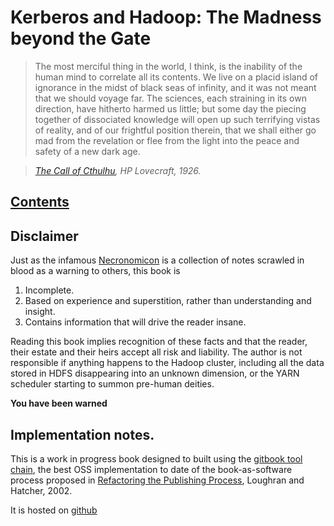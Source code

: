 # Kerberos and Hadoop: The Madness beyond the Gate


> The most merciful thing in the world, I think, is the inability of the human mind to correlate all its contents.
> We live on a placid island of ignorance in the midst of black seas of infinity, and it was not meant that we should voyage far.
> The sciences, each straining in its own direction, have hitherto harmed us little;
> but some day the piecing together of dissociated knowledge will open up such terrifying vistas of reality,
> and of our frightful position therein, that we shall either go mad from the revelation
> or flee from the light into the peace and safety of a new dark age.

> *[The Call of Cthulhu](https://en.wikisource.org/wiki/The_Call_of_Cthulhu), HP Lovecraft, 1926.*

## [Contents](SUMMARY.md)


## Disclaimer

Just as the infamous [Necronomicon](http://www.amazon.com/gp/product/0380751925) is a collection
of notes scrawled in blood as a warning to others, this book is

1. Incomplete.
1. Based on experience and superstition, rather than understanding and insight.
1. Contains information that will drive the reader insane.

Reading this book implies recognition of these facts and that the reader, their estate and
their heirs accept all risk and liability. The author is not responsible if anything happens
to the Hadoop cluster, including all the data stored in HDFS disappearing into an unknown dimension,
or the YARN scheduler starting to summon pre-human deities.

**You have been warned**


## Implementation notes.

This is a work in progress book designed to built using the [gitbook tool chain](https://github.com/GitbookIO/gitbook),
the best OSS implementation to date of the book-as-software process proposed in
[Refactoring the Publishing Process](http://people.apache.org/~stevel/papers/refactoring_publishing.pdf),
Loughran and Hatcher, 2002.

It is hosted on [github](https://github.com/steveloughran/kerberos_and_hadoop)
